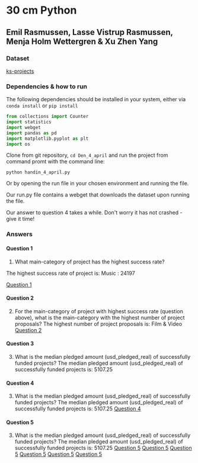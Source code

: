 # 30 cm Python

## Emil Rasmussen, Lasse Vistrup Rasmussen, Menja Holm Wettergren & Xu Zhen Yang

### Dataset

[ks-projects](https://github.com/mathiasjepsen/PythonDatasetAssignment/raw/master/ks-projects-201801.csv)

### Dependencies & how to run

The following dependencies should be installed in your system, either via `conda install` or `pip install`

```python
from collections import Counter
import statistics
import webget
import pandas as pd
import matplotlib.pyplot as plt
import os
```

Clone from git repository, `cd Den_4_april` and run the project from command promt with the command line:

`python handin_4_april.py`

Or by opening the run file in your chosen environment and running the file.

Our run.py file contains a webget that downloads the dataset upon running the file. 

Our answer to question 4 takes a while. Don't worry it has not crashed - give it time!

### Answers

#### Question 1

1. What main-category of project has the highest success rate?

The highest success rate of project is: Music : 24197

[Question 1](images/highest_succes_rate.png)

#### Question 2

2. For the main-category of project with highest success rate (question above), what is the main-category with the highest number of project proposals?
The highest number of project proposals is: Film & Video
[Question 2](images/highest_number_of_project_proposals.png)

#### Question 3

3. What is the median pledged amount (usd_pledged_real) of successfully funded projects?
The median pledged amount (usd_pledged_real) of successfully funded projects is: 5107.25

#### Question 4

3. What is the median pledged amount (usd_pledged_real) of successfully funded projects?
The median pledged amount (usd_pledged_real) of successfully funded projects is: 5107.25
[Question 4](images/number_of_success_project_more_than_5000.png)

#### Question 5

3. What is the median pledged amount (usd_pledged_real) of successfully funded projects?
The median pledged amount (usd_pledged_real) of successfully funded projects is: 5107.25
[Question 5](images/10k.png)
[Question 5](images/20k.png)
[Question 5](images/30k.png)
[Question 5](images/40k.png)
[Question 5](images/50k.png)
[Question 5](images/60k.png)
